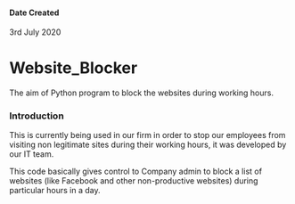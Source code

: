 #### Date Created
3rd July 2020

# Website_Blocker
The aim of Python program to block the websites during working hours.

### Introduction 

This is currently being used in our firm in order to stop our employees from visiting non legitimate sites during their working hours, it was developed by our IT team.

This code basically gives control to Company admin to block a list of websites (like Facebook and other non-productive websites) during particular hours in a day.
